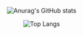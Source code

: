 <div align="center">
  
![Anurag's GitHub stats](https://github-readme-stats.vercel.app/api?username=whos-bax&count_private=true&show_icons=true&theme=dark)

![Top Langs](https://github-readme-stats.vercel.app/api/top-langs/?username=whos-bax&layout=compact&theme=dark)
</div>
